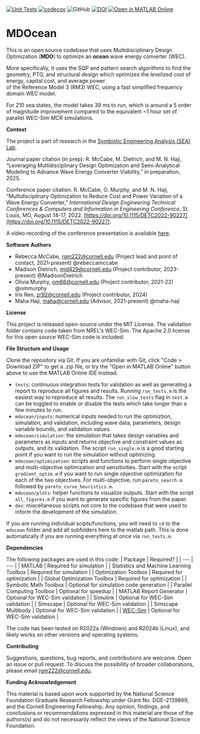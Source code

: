 [![Unit Tests](https://github.com/symbiotic-engineering/MDOcean/actions/workflows/tests.yml/badge.svg)](https://github.com/symbiotic-engineering/MDOcean/actions/workflows/tests.yml)
[![codecov](https://codecov.io/gh/symbiotic-engineering/MDOcean/graph/badge.svg?token=PQNFQ72IC8)](https://codecov.io/gh/symbiotic-engineering/MDOcean)
![GitHub](https://img.shields.io/github/license/symbiotic-engineering/MDOcean)
[![DOI](https://zenodo.org/badge/DOI/10.5281/zenodo.13997244.svg)](https://doi.org/10.5281/zenodo.13997244)
[![Open in MATLAB Online](https://www.mathworks.com/images/responsive/global/open-in-matlab-online.svg)](https://matlab.mathworks.com/open/github/v1?repo=symbiotic-engineering/MDOcean)

# MDOcean
This is an open source codebase that uses Multidisciplinary Design Optimization (**MDO**) to optimize an **ocean** wave energy converter (WEC). 

More specifically, it uses the SQP and pattern search algorithms to find the geometry, PTO, and structural design which optimizes the levelized cost of energy, capital cost, and average power   
of the Reference Model 3 (RM3) WEC, using a fast simplified frequency domain WEC model.

For 210 sea states, the model takes 39 ms to run, which is around a 5 order of magnitude improvement compared to the equivalent ~1 hour set of parallel WEC-Sim MCR simulations.

**Context**

The project is part of research in the [Symbiotic Engineering Analysis (SEA) Lab](https://sea.mae.cornell.edu/).

Journal paper citation (in prep): R. McCabe, M. Dietrich, and M. N. Haji, “Leveraging Multidisciplinary Design Optimization and Semi-Analytical Modeling to Advance Wave Energy Converter Viability,” in preparation, 2025.

Conference paper citation: R. McCabe, O. Murphy, and M. N. Haji, “Multidisciplinary Optimization 
to Reduce Cost and Power Variation of a Wave Energy Converter,” 
*International Design Engineering Technical Conferences & Computers and 
Information in Engineering Conference*, St. Louis, MO, August 14-17, 2022.
[https://doi.org/10.1115/DETC2022-90227](https://doi.org/10.1115/DETC2022-90227).

A video recording of the conference presentation is available [here](https://www.youtube.com/watch?v=LjpfXvujUGY).

**Software Authors**
- Rebecca McCabe, rgm222@cornell.edu (Project lead and point of contact, 2021-present) @rebeccamccabe
- Madison Dietrich, mjd429@cornell.edu (Project contributor, 2023-present) @MadisonDietrich
- Olivia Murphy, om66@cornell.edu (Project contributor, 2021-22) @ommurphy
- Iris Ren, zr92@cornell.edu (Project contributor, 2024)
- Maha Haji, maha@cornell.edu (Advisor, 2021-present) @maha-haji

**License**

This project is released open-source under the MIT License. The validation folder contains code taken from NREL's WEC-Sim. 
The Apache 2.0 license for this open source WEC-Sim code is included.

**File Structure and Usage**

Clone the repository via Git. If you are unfamiliar with Git, click "Code > Download ZIP" to get a .zip file, or try the "Open in MATLAB Online" button above to use the MATLAB Online IDE instead.

- `tests`: continuous integration tests for validation as well as generating a report to reproduce all figures and results. Running `run_tests.m` is the easiest way to reproduce all results. The `run_slow_tests` flag in `test.m` can be toggled to enable or disable the tests which take longer than a few minutes to run.
- `mdocean/inputs`: numerical inputs needed to run the optimiztion, simulation, and validation, including wave data, parameters, design variable bounds, and validation values.
- `mdocean/simulation`: the simulation that takes design variables and parameters as inputs and returns objective and constraint values as outputs, and its validation.
The script `run_single.m` is a good starting point if you want to run the simulation without optimizing.
- `mdocean/optimization`: scripts and functions to perform single objective and multi-objective optimization and sensitivities. Start with the script `gradient_optim.m`
if you want to run single objective optimization for each of the two objectives. For multi-objective, run `pareto_search.m` followed by `pareto_curve_heuristics.m`.
- `mdocean/plots`: helper functions to visualize outputs. Start with the script `all_figures.m` if you want to generate specific figures from the paper.
- `dev`: miscellaneous scripts not core to the codebase that were used to inform the development of the simulation.

If you are running individual scipts/functions, you will need to `cd` to the `mdocean` folder and add all subfolders here to the matlab path. This is done automatically if you are running everything at once via `run_tests.m`.

**Dependencies**

The following packages are used in this code:
| Package | Required? |
| ---    | ---      |
| MATLAB | Required for simulation |
| Statistics and Machine Learning Toolbox | Required for simulation |
| Optimization Toolbox | Required for optimization |
| Global Optimization Toolbox | Required for optimization |
| Symbolic Math Toolbox | Optional for simulation code generation |
| Parallel Computing Toolbox | Optional for speedup |
| MATLAB Report Generator | Optional for WEC-Sim validation |
| Simulink | Optional for WEC-Sim validation | 
| Simscape | Optional for WEC-Sim validation | 
| Simscape Multibody | Optional for WEC-Sim validation |
| [WEC-Sim](https://github.com/WEC-Sim/WEC-Sim/) | Optional for WEC-Sim validation |

The code has been tested on R2022a (Windows) and R2024b (Linux), and likely works on other versions and operating systems.

**Contributing**

Suggestions, questions, bug reports, and contributions are welcome. Open an issue or pull request. To discuss the possibility of broader collaborations, please email rgm222@cornell.edu.

**Funding Acknowledgement**

This material is based upon work supported by the 
National Science Foundation Graduate Research Fellowship under 
Grant No. DGE–2139899, and the Cornell Engineering Fellowship.
Any opinion, findings, and conclusions or recommendations 
expressed in this material are those of the authors(s) and do not 
necessarily reflect the views of the National Science Foundation.
